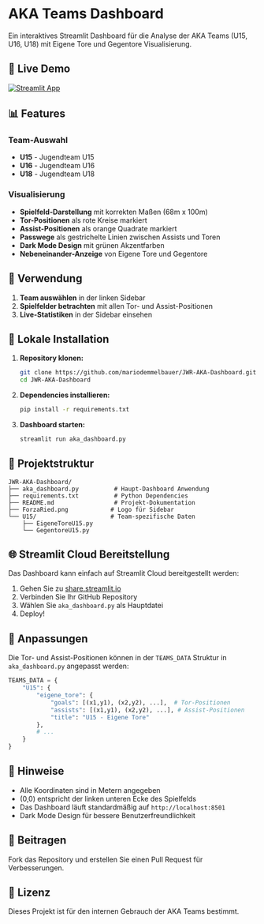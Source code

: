 # AKA Teams Dashboard

Ein interaktives Streamlit Dashboard für die Analyse der AKA Teams (U15, U16, U18) mit Eigene Tore und Gegentore Visualisierung.

## 🚀 Live Demo

[![Streamlit App](https://static.streamlit.io/badges/streamlit_badge_black_white.svg)](https://mariodemmelbauer-jwr-aka-dashboard.streamlit.app/)

## 📊 Features

### Team-Auswahl
- **U15** - Jugendteam U15
- **U16** - Jugendteam U16  
- **U18** - Jugendteam U18

### Visualisierung
- **Spielfeld-Darstellung** mit korrekten Maßen (68m x 100m)
- **Tor-Positionen** als rote Kreise markiert
- **Assist-Positionen** als orange Quadrate markiert
- **Passwege** als gestrichelte Linien zwischen Assists und Toren
- **Dark Mode Design** mit grünen Akzentfarben
- **Nebeneinander-Anzeige** von Eigene Tore und Gegentore

## 🎯 Verwendung

1. **Team auswählen** in der linken Sidebar
2. **Spielfelder betrachten** mit allen Tor- und Assist-Positionen
3. **Live-Statistiken** in der Sidebar einsehen

## 🔧 Lokale Installation

1. **Repository klonen:**
   ```bash
   git clone https://github.com/mariodemmelbauer/JWR-AKA-Dashboard.git
   cd JWR-AKA-Dashboard
   ```

2. **Dependencies installieren:**
   ```bash
   pip install -r requirements.txt
   ```

3. **Dashboard starten:**
   ```bash
   streamlit run aka_dashboard.py
   ```

## 📁 Projektstruktur

```
JWR-AKA-Dashboard/
├── aka_dashboard.py          # Haupt-Dashboard Anwendung
├── requirements.txt          # Python Dependencies
├── README.md                 # Projekt-Dokumentation
├── ForzaRied.png            # Logo für Sidebar
└── U15/                     # Team-spezifische Daten
    ├── EigeneToreU15.py
    └── GegentoreU15.py
```

## 🌐 Streamlit Cloud Bereitstellung

Das Dashboard kann einfach auf Streamlit Cloud bereitgestellt werden:

1. Gehen Sie zu [share.streamlit.io](https://share.streamlit.io)
2. Verbinden Sie Ihr GitHub Repository
3. Wählen Sie `aka_dashboard.py` als Hauptdatei
4. Deploy!

## 📝 Anpassungen

Die Tor- und Assist-Positionen können in der `TEAMS_DATA` Struktur in `aka_dashboard.py` angepasst werden:

```python
TEAMS_DATA = {
    "U15": {
        "eigene_tore": {
            "goals": [(x1,y1), (x2,y2), ...],  # Tor-Positionen
            "assists": [(x1,y1), (x2,y2), ...], # Assist-Positionen
            "title": "U15 - Eigene Tore"
        },
        # ...
    }
}
```

## 📝 Hinweise

- Alle Koordinaten sind in Metern angegeben
- (0,0) entspricht der linken unteren Ecke des Spielfelds
- Das Dashboard läuft standardmäßig auf `http://localhost:8501`
- Dark Mode Design für bessere Benutzerfreundlichkeit

## 🤝 Beitragen

Fork das Repository und erstellen Sie einen Pull Request für Verbesserungen.

## 📄 Lizenz

Dieses Projekt ist für den internen Gebrauch der AKA Teams bestimmt.

